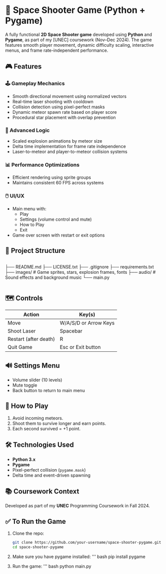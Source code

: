 # 🚀 Space Shooter Game (Python + Pygame)

A fully functional **2D Space Shooter game** developed using **Python** and **Pygame**, as part of my [UNEC] coursework (Nov–Dec 2024). The game features smooth player movement, dynamic difficulty scaling, interactive menus, and frame rate-independent performance.

## 🎮 Features

### 🕹️ Gameplay Mechanics
- Smooth directional movement using normalized vectors
- Real-time laser shooting with cooldown
- Collision detection using pixel-perfect masks
- Dynamic meteor spawn rate based on player score
- Procedural star placement with overlap prevention

### 🧠 Advanced Logic
- Scaled explosion animations by meteor size
- Delta time implementation for frame rate independence
- Laser-to-meteor and player-to-meteor collision systems

### 📊 Performance Optimizations
- Efficient rendering using sprite groups
- Maintains consistent 60 FPS across systems

### 🖱️ UI/UX
- Main menu with:
  - Play
  - Settings (volume control and mute)
  - How to Play
  - Exit
- Game over screen with restart or exit options

## 🧱 Project Structure
```
```
├── README.md
├── LICENSE.txt
├── .gitignore
├── requirements.txt
├── images/ # Game sprites, stars, explosion frames, fonts
├── audio/ # Sound effects and background music
└── main.py
```
```

## 🗺️ Controls

| Action                | Key(s)                |
|-----------------------|-----------------------|
| Move                  | W/A/S/D or Arrow Keys |
| Shoot Laser           | Spacebar              |
| Restart (after death) | R                     |
| Quit Game             | Esc or Exit button    |

## 🔊 Settings Menu
- Volume slider (10 levels)
- Mute toggle
- Back button to return to main menu

## 🧠 How to Play
1. Avoid incoming meteors.
2. Shoot them to survive longer and earn points.
3. Each second survived = +1 point.

## 🛠️ Technologies Used

- **Python 3.x**
- **Pygame**
- Pixel-perfect collision (`pygame.mask`)
- Delta time and event-driven spawning

## 📚 Coursework Context

Developed as part of my **UNEC** Programming Coursework in Fall 2024.

## ✅ To Run the Game

1. Clone the repo:
   ```bash
   git clone https://github.com/your-username/space-shooter-pygame.git
   cd space-shooter-pygame

2. Make sure you have pygame installed:
''' bash
pip install pygame

3. Run the game:
''' bash
python main.py
